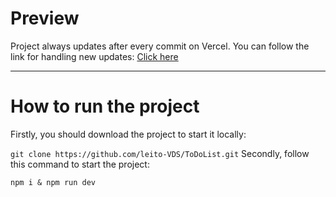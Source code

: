 # Preview
Project always updates after every commit on Vercel. You can follow the link for handling new updates: [Click here](to-do-list-three-opal.vercel.app)

<hr>

# How to run the project
Firstly, you should download the project to start it locally:

```git clone https://github.com/leito-VDS/ToDoList.git```
Secondly, follow this command to start the project:

```npm i & npm run dev```
